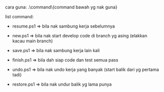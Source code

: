 cara guna:
.\command\\{command bawah yg nak guna}

list command:
- resume.ps1 => bila nak sambung kerja sebelumnya
- new.ps1 => bila nak start develop code di branch yg asing (elakkan kacau main branch)
- save.ps1 => bila nak sambung kerja lain kali
- finish.ps1 => bila dah siap code dan test semua pass

- undo.ps1 => bila nak undo kerja yang banyak (start balik dari yg pertama tadi)
- restore.ps1 => bila nak undur balik yg lama punya